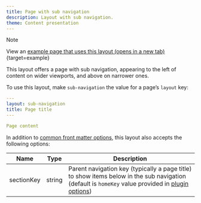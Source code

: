 ```yaml
---
title: Page with sub navigation
description: Layout with sub navigation.
theme: Content presentation
---
```


> [!NOTE]
> View an [example page that uses this layout (opens in a new tab)](/example/page-with-sub-navigation){target=example}

This layout offers a page with sub navigation, appearing to the left of content on wider viewports, and above on narrower ones.

To use this layout, make `sub-navigation` the value for a page’s `layout` key:

```yaml
---
layout: sub-navigation
title: Page title
---

Page content
```

In addition to [common front matter options](/layouts/front-matter-options), this layout also accepts the following options:

| Name       | Type   | Description                                                                                                                                                              |
| ---------- | ------ | ------------------------------------------------------------------------------------------------------------------------------------------------------------------------ |
| sectionKey | string | Parent navigation key (typically a page title) to show items below in the sub navigation (default is `homeKey` value provided in [plugin options](/get-started/options)) |
